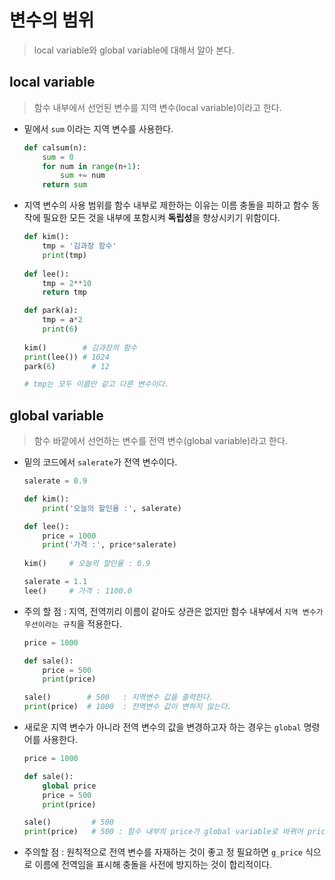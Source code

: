 # 변수의 범위
> local variable와 global variable에 대해서 알아 본다.



## local variable

> 함수 내부에서 선언된 변수를 지역 변수(local variable)이라고 한다.



* 밑에서 `sum` 이라는 지역 변수를 사용한다.

    ```python
    def calsum(n):
        sum = 0
        for num in range(n+1):
            sum += num
        return sum
    ```

* 지역 변수의 사용 범위를 함수 내부로 제한하는 이유는 이름 충돌을 피하고 함수 동작에 필요한 모든 것을 내부에 포함시켜 **독립성**을 향상시키기 위함이다.

  ```python
  def kim():
      tmp = '김과장 함수'
      print(tmp)
      
  def lee():
      tmp = 2**10
      return tmp
  
  def park(a):
      tmp = a*2
      print(6)
      
  kim()        # 김과장의 함수
  print(lee()) # 1024
  park(6)		 # 12
  
  # tmp는 모두 이름만 같고 다른 변수이다.
  ```





## global variable

> 함수 바깥에서 선언하는 변수를 전역 변수(global variable)라고 한다.



* 밑의 코드에서 `salerate`가 전역 변수이다.

  ```python
  salerate = 0.9
  
  def kim():
      print('오늘의 할인율 :', salerate)
  
  def lee():
      price = 1000
      print('가격 :', price*salerate)
      
  kim()     # 오늘의 할인율 : 0.9
  
  salerate = 1.1
  lee()     # 가격 : 1100.0
  ```



* 주의 할 점 : 지역, 전역끼리 이름이 같아도 상관은 없지만 함수 내부에서 `지역 변수가 우선이라는 규칙`을 적용한다.

  ```python
  price = 1000
  
  def sale():
      price = 500
      print(price)
  
  sale()        # 500   : 지역변수 값을 출력한다.
  print(price)  # 1000  : 전역변수 값이 변하지 않는다.
  ```



* 새로운 지역 변수가 아니라 전역 변수의 값을 변경하고자 하는 경우는 `global` 명령어를 사용한다.

  ```python
  price = 1000
  
  def sale():
      global price
      price = 500
      print(price)
  
  sale()         # 500 
  print(price)   # 500 : 함수 내부의 price가 global variable로 바뀌어 price 값을 바꿔준다.
  ```



* 주의할 점 : 원칙적으로 전역 변수를 자재하는 것이 좋고 정 필요하면 `g_price` 식으로 이름에 전역임을 표시해 충돌을 사전에 방지하는 것이 합리적이다.